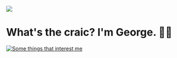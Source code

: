 ![](https://komarev.com/ghpvc/?username=G-Ke&color=2fa87c&style=for-the-badge)

# What's the craic? I'm George. 👋🏻

[![Some things that interest me](https://skillicons.dev/icons?i=aws,gcp,django,docker,fastapi,linux,postman,py,tailwind,vscode&perline=10)](https://skillicons.dev)